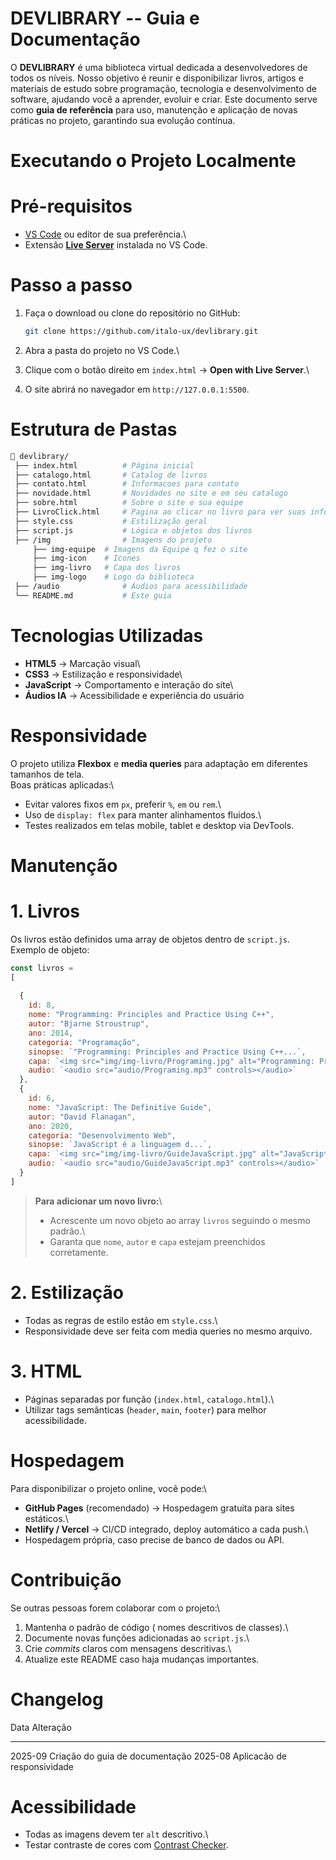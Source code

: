 # DEVLIBRARY -- Guia e Documentação

O **DEVLIBRARY** é uma biblioteca virtual dedicada a desenvolvedores de
todos os níveis. Nosso objetivo é reunir e disponibilizar livros,
artigos e materiais de estudo sobre programação, tecnologia e
desenvolvimento de software, ajudando você a aprender, evoluir e criar.
Este documento serve como **guia de referência** para uso, manutenção e
aplicação de novas práticas no projeto, garantindo sua evolução
contínua.



# Executando o Projeto Localmente

# Pré-requisitos

-   [VS Code](https://code.visualstudio.com/) ou editor de sua
    preferência.\
-   Extensão [**Live
    Server**](https://marketplace.visualstudio.com/items?itemName=ritwickdey.LiveServer)
    instalada no VS Code.

# Passo a passo

1.  Faça o download ou clone do repositório no GitHub:

    ``` bash
    git clone https://github.com/italo-ux/devlibrary.git
    ```

2.  Abra a pasta do projeto no VS Code.\

3.  Clique com o botão direito em `index.html` → **Open with Live
    Server**.\

4.  O site abrirá no navegador em `http://127.0.0.1:5500`.



# Estrutura de Pastas

``` bash
📁 devlibrary/
 ├── index.html          # Página inicial
 ├── catalogo.html       # Catalog de livros
 ├── contato.html        # Informacoes para contato
 ├── novidade.html       # Novidades no site e em seu catalogo
 ├── sobre.html          # Sobre o site e sua equipe
 ├── LivroClick.html     # Pagina ao clicar no livro para ver suas informacoes e o adquirir 
 ├── style.css           # Estilização geral
 ├── script.js           # Lógica e objetos dos livros
 ├── /img                # Imagens do projeto
     ├── img-equipe  # Imagens da Equipe q fez o site
     ├── img-icon    # Icones
     ├── img-livro   # Capa dos livros
     ├── img-logo    # Logo da biblioteca          
 ├── /audio              # Áudios para acessibilidade
 └── README.md           # Este guia
```



# Tecnologias Utilizadas

-   **HTML5** → Marcação visual\
-   **CSS3** → Estilização e responsividade\
-   **JavaScript** → Comportamento e interação do site\
-   **Áudios IA** → Acessibilidade e experiência do usuário



# Responsividade

O projeto utiliza **Flexbox** e **media queries** para adaptação em
diferentes tamanhos de tela.\
Boas práticas aplicadas:\
- Evitar valores fixos em `px`, preferir `%`, `em` ou `rem`.\
- Uso de `display: flex` para manter alinhamentos fluidos.\
- Testes realizados em telas mobile, tablet e desktop via DevTools.



# Manutenção

# 1. **Livros**

Os livros estão definidos uma array de objetos dentro de `script.js`.\
Exemplo de objeto:

``` js
const livros = 
[
  
  {
    id: 8,
    nome: "Programming: Principles and Practice Using C++",
    autor: "Bjarne Stroustrup",
    ano: 2014,
    categoria: "Programação",
    sinopse: `"Programming: Principles and Practice Using C++...`,
    capa: `<img src="img/img-livro/Programing.jpg" alt="Programming: Principles and Practice Using C++">`,
    audio: `<audio src="audio/Programing.mp3" controls></audio>`
  },
  {
    id: 6,
    nome: "JavaScript: The Definitive Guide",
    autor: "David Flanagan",
    ano: 2020,
    categoria: "Desenvolvimento Web",
    sinopse: `JavaScript é a linguagem d...`,
    capa: `<img src="img/img-livro/GuideJavaScript.jpg" alt="JavaScript: The Definitive Guide">`,
    audio: `<audio src="audio/GuideJavaScript.mp3" controls></audio>`
  }
]
```

> **Para adicionar um novo livro:**\
> - Acrescente um novo objeto ao array `livros` seguindo o mesmo
> padrão.\
> - Garanta que `nome`, `autor` e `capa` estejam preenchidos
> corretamente.



# 2. **Estilização**

-   Todas as regras de estilo estão em `style.css`.\
-   Responsividade deve ser feita com media queries no mesmo arquivo.



# 3. **HTML**

-   Páginas separadas por função (`index.html`, `catalogo.html`).\
-   Utilizar tags semânticas (`header`, `main`, `footer`) para melhor
    acessibilidade.



# Hospedagem

Para disponibilizar o projeto online, você pode:\
- **GitHub Pages** (recomendado) → Hospedagem gratuita para sites
estáticos.\
- **Netlify / Vercel** → CI/CD integrado, deploy automático a cada
push.\
- Hospedagem própria, caso precise de banco de dados ou API.



#  Contribuição

Se outras pessoas forem colaborar com o projeto:\
1. Mantenha o padrão de código ( nomes
descritivos de classes).\
2. Documente novas funções adicionadas ao `script.js`.\
3. Crie *commits* claros com mensagens descritivas.\
4. Atualize este README caso haja mudanças importantes.



#  Changelog

  Data      Alteração
  --------- ---------------------------------
  2025-09   Criação do guia de documentação
  2025-08   Aplicacão de responsividade 




#  Acessibilidade

-   Todas as imagens devem ter `alt` descritivo.\
-   Testar contraste de cores com [Contrast
    Checker](https://contrastchecker.com/).
